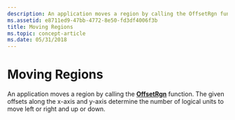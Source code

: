 ```yaml
---
description: An application moves a region by calling the OffsetRgn function. The given offsets along the x-axis and y-axis determine the number of logical units to move left or right and up or down.
ms.assetid: e8711ed9-47bb-4772-8e50-fd3df4006f3b
title: Moving Regions
ms.topic: concept-article
ms.date: 05/31/2018
---
```


# Moving Regions

An application moves a region by calling the [**OffsetRgn**](/windows/desktop/api/Wingdi/nf-wingdi-offsetrgn) function. The given offsets along the x-axis and y-axis determine the number of logical units to move left or right and up or down.

 

 



